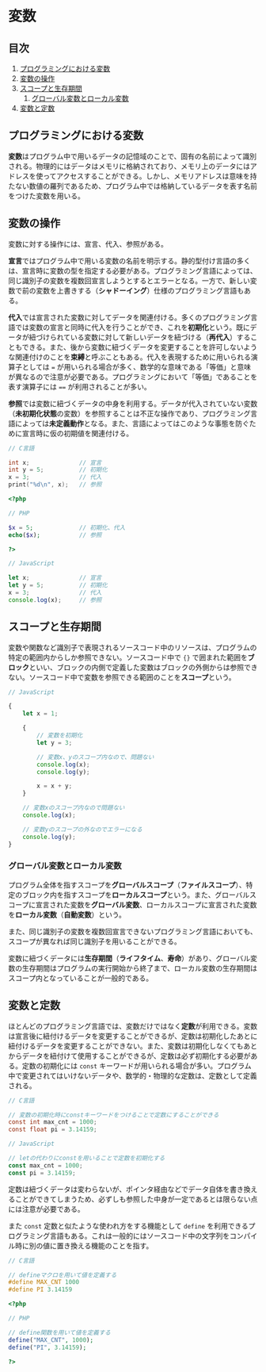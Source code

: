 # 変数


## 目次

1. [プログラミングにおける変数](#プログラミングにおける変数)
1. [変数の操作](#変数の操作)
1. [スコープと生存期間](#スコープと生存期間)
	1. [グローバル変数とローカル変数](#グローバル変数とローカル変数)
1. [変数と定数](#変数と定数)


## プログラミングにおける変数

**変数**はプログラム中で用いるデータの記憶域のことで、固有の名前によって識別される。物理的にはデータはメモリに格納されており、メモリ上のデータにはアドレスを使ってアクセスすることができる。しかし、メモリアドレスは意味を持たない数値の羅列であるため、プログラム中では格納しているデータを表す名前をつけた変数を用いる。


## 変数の操作

変数に対する操作には、宣言、代入、参照がある。

**宣言**ではプログラム中で用いる変数の名前を明示する。静的型付け言語の多くは、宣言時に変数の型を指定する必要がある。プログラミング言語によっては、同じ識別子の変数を複数回宣言しようとするとエラーとなる。一方で、新しい変数で前の変数を上書きする（**シャドーイング**）仕様のプログラミング言語もある。

**代入**では宣言された変数に対してデータを関連付ける。多くのプログラミング言語では変数の宣言と同時に代入を行うことができ、これを**初期化**という。既にデータが紐づけられている変数に対して新しいデータを紐づける（**再代入**）することもできる。また、後から変数に紐づくデータを変更することを許可しないような関連付けのことを**束縛**と呼ぶこともある。代入を表現するために用いられる演算子としては `=` が用いられる場合が多く、数学的な意味である「等価」と意味が異なるので注意が必要である。プログラミングにおいて「等価」であることを表す演算子には `==` が利用されることが多い。

**参照**では変数に紐づくデータの中身を利用する。データが代入されていない変数（**未初期化状態**の変数）を参照することは不正な操作であり、プログラミング言語によっては**未定義動作**となる。また、言語によってはこのような事態を防ぐために宣言時に仮の初期値を関連付ける。


```c
// C言語

int x;              // 宣言
int y = 5;          // 初期化
x = 3;              // 代入
print("%d\n", x);   // 参照
```

```php
<?php

// PHP

$x = 5;             // 初期化、代入
echo($x);           // 参照

?>
```

```javascript
// JavaScript

let x;              // 宣言
let y = 5;          // 初期化
x = 3;              // 代入
console.log(x);     // 参照
```


## スコープと生存期間

変数や関数など識別子で表現されるソースコード中のリソースは、プログラムの特定の範囲内からしか参照できない。ソースコード中で `{}` で囲まれた範囲を**ブロック**といい、ブロックの内側で定義した変数はブロックの外側からは参照できない。ソースコード中で変数を参照できる範囲のことを**スコープ**という。

```javascript
// JavaScript

{
    let x = 1;

    {
        // 変数を初期化
        let y = 3;

        // 変数x、yのスコープ内なので、問題ない
        console.log(x);
        console.log(y);

        x = x + y;
    }

    // 変数xのスコープ内なので問題ない
    console.log(x);

    // 変数yのスコープの外なのでエラーになる
    console.log(y);
}
```

### グローバル変数とローカル変数

プログラム全体を指すスコープを**グローバルスコープ**（**ファイルスコープ**）、特定のブロック内を指すスコープを**ローカルスコープ**という。また、グローバルスコープに宣言された変数を**グローバル変数**、ローカルスコープに宣言された変数を**ローカル変数**（**自動変数**）という。

また、同じ識別子の変数を複数回宣言できないプログラミング言語においても、スコープが異なれば同じ識別子を用いることができる。

変数に紐づくデータには**生存期間**（**ライフタイム**、**寿命**）があり、グローバル変数の生存期間はプログラムの実行開始から終了まで、ローカル変数の生存期間はスコープ内となっていることが一般的である。


## 変数と定数

ほとんどのプログラミング言語では、変数だけではなく**定数**が利用できる。変数は宣言後に紐付けるデータを変更することができるが、定数は初期化したあとに紐付けるデータを変更することができない。また、変数は初期化しなくてもあとからデータを紐付けて使用することができるが、定数は必ず初期化する必要がある。定数の初期化には `const` キーワードが用いられる場合が多い。プログラム中で変更されてはいけないデータや、数学的・物理的な定数は、定数として定義される。

```c
// C言語

// 変数の初期化時にconstキーワードをつけることで定数にすることができる
const int max_cnt = 1000;
const float pi = 3.14159;
```

```javascript
// JavaScript

// letの代わりにconstを用いることで定数を初期化する
const max_cnt = 1000;
const pi = 3.14159;
```

定数は紐づくデータは変わらないが、ポインタ経由などでデータ自体を書き換えることができてしまうため、必ずしも参照した中身が一定であるとは限らない点には注意が必要である。

また `const` 定数と似たような使われ方をする機能として `define` を利用できるプログラミング言語もある。これは一般的にはソースコード中の文字列をコンパイル時に別の値に置き換える機能のことを指す。

```c
// C言語

// defineマクロを用いて値を定義する
#define MAX_CNT 1000
#define PI 3.14159
```

```php
<?php

// PHP

// define関数を用いて値を定義する
define("MAX_CNT", 1000);
define("PI", 3.14159);

?>
```
